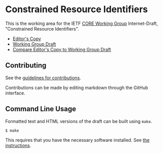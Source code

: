 # Constrained Resource Identifiers

This is the working area for the IETF [CORE Working Group](https://datatracker.ietf.org/wg/core/documents/) Internet-Draft, "Constrained Resource Identifiers".

* [Editor's Copy](https://core-wg.github.io/href/#go.draft-ietf-core-href.html)
* [Working Group Draft](https://datatracker.ietf.org/doc/html/draft-ietf-core-href)
* [Compare Editor's Copy to Working Group Draft](https://core-wg.github.io/href/#go.draft-ietf-core-href.diff)


## Contributing

See the
[guidelines for contributions](https://github.com/core-wg/href/blob/main/CONTRIBUTING.md).

Contributions can be made by editing markdown through the GitHub interface.


## Command Line Usage

Formatted text and HTML versions of the draft can be built using `make`.

```sh
$ make
```

This requires that you have the necessary software installed.  See
[the instructions](https://github.com/martinthomson/i-d-template/blob/main/doc/SETUP.md).

